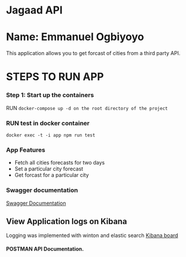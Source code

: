 # Jagaad API

# Name: Emmanuel Ogbiyoyo

This application allows you to get forcast of cities from a third party API.

# STEPS TO RUN APP

### Step 1: Start up the containers

RUN `docker-compose up -d on the root directory of the project`

### RUN test in docker container

`docker exec -t -i app npm run test`

### App Features

- Fetch all cities forecasts for two days
- Set a particular city forecast
- Get forcast for a particular city

### Swagger documentation

[Swagger Documentation](http://localhost:9000/swagger)

## View Application logs on Kibana

Logging was implemented with winton and elastic search
[Kibana board](http://localhost:5601/app/kibana#/discover)

#### POSTMAN API Documentation.
